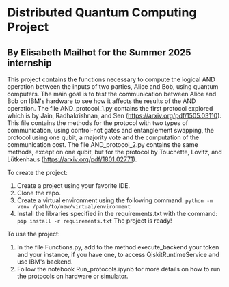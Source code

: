 # Distributed Quantum Computing Project
## By Elisabeth Mailhot for the Summer 2025 internship

This project contains the functions necessary to compute the logical AND operation between the inputs of two parties, Alice and Bob, using quantum computers. The main goal is to test the communication between Alice and Bob on IBM's hardware to see how it affects the results of the AND operation. The file AND_protocol_1.py contains the first protocol explored which is by Jain, Radhakrishnan, and Sen (https://arxiv.org/pdf/1505.03110). This file contains the methods for the protocol with two types of communication, using control-not gates and entanglement swapping, the protocol using one qubit, a majority vote and the computation of the communication cost. The file AND_protocol_2.py contains the same methods, except on one qubit, but for the protocol by Touchette, Lovitz, and Lütkenhaus (https://arxiv.org/pdf/1801.02771).

To create the project:
1. Create a project using your favorite IDE.
2. Clone the repo.
3. Create a virtual environment using the following command: `python -m venv /path/to/new/virtual/environment`
4. Install the libraries specified in the requirements.txt with the command: `pip install -r requirements.txt`
The project is ready!

To use the project:
1. In the file Functions.py, add to the method execute_backend your token and your instance, if you have one, to access QiskitRuntimeService and use IBM's backend.
2. Follow the notebook Run_protocols.ipynb for more details on how to run the protocols on hardware or simulator.
